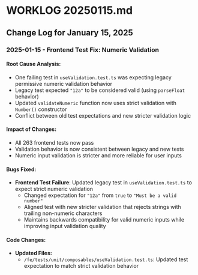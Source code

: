 # WORKLOG 20250115.md

## Change Log for January 15, 2025

### 2025-01-15 - Frontend Test Fix: Numeric Validation

#### Root Cause Analysis:
- One failing test in `useValidation.test.ts` was expecting legacy permissive numeric validation behavior
- Legacy test expected `"12a"` to be considered valid (using `parseFloat` behavior)
- Updated `validateNumeric` function now uses strict validation with `Number()` constructor
- Conflict between old test expectations and new stricter validation logic

#### Impact of Changes:
- All 263 frontend tests now pass
- Validation behavior is now consistent between legacy and new tests
- Numeric input validation is stricter and more reliable for user inputs

#### Bugs Fixed:
- **Frontend Test Failure**: Updated legacy test in `useValidation.test.ts` to expect strict numeric validation
  - Changed expectation for `"12a"` from `true` to `"Must be a valid number"`
  - Aligned test with new stricter validation that rejects strings with trailing non-numeric characters
  - Maintains backwards compatibility for valid numeric inputs while improving input validation quality

#### Code Changes:
- **Updated Files:**
  - `/fe/tests/unit/composables/useValidation.test.ts`: Updated test expectation to match strict validation behavior
